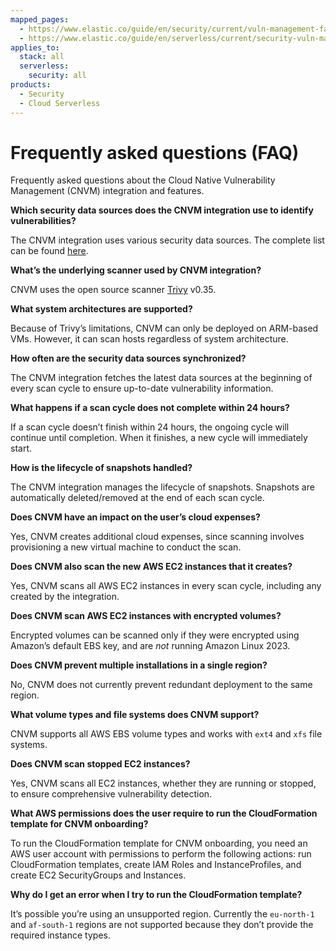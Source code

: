 ```yaml
---
mapped_pages:
  - https://www.elastic.co/guide/en/security/current/vuln-management-faq.html
  - https://www.elastic.co/guide/en/serverless/current/security-vuln-management-faq.html
applies_to:
  stack: all
  serverless:
    security: all
products:
  - Security
  - Cloud Serverless
---
```


# Frequently asked questions (FAQ)

Frequently asked questions about the Cloud Native Vulnerability Management (CNVM) integration and features.

**Which security data sources does the CNVM integration use to identify vulnerabilities?**

The CNVM integration uses various security data sources. The complete list can be found [here](https://github.com/aquasecurity/trivy/blob/v0.35.0/docs/docs/vulnerability/detection/data-source.md).

**What’s the underlying scanner used by CNVM integration?**

CNVM uses the open source scanner [Trivy](https://github.com/aquasecurity/trivy) v0.35.

**What system architectures are supported?**

Because of Trivy’s limitations, CNVM can only be deployed on ARM-based VMs. However, it can scan hosts regardless of system architecture.

**How often are the security data sources synchronized?**

The CNVM integration fetches the latest data sources at the beginning of every scan cycle to ensure up-to-date vulnerability information.

**What happens if a scan cycle does not complete within 24 hours?**

If a scan cycle doesn’t finish within 24 hours, the ongoing cycle will continue until completion. When it finishes, a new cycle will immediately start.

**How is the lifecycle of snapshots handled?**

The CNVM integration manages the lifecycle of snapshots. Snapshots are automatically deleted/removed at the end of each scan cycle.

**Does CNVM have an impact on the user’s cloud expenses?**

Yes, CNVM creates additional cloud expenses, since scanning involves provisioning a new virtual machine to conduct the scan.

**Does CNVM also scan the new AWS EC2 instances that it creates?**

Yes, CNVM scans all AWS EC2 instances in every scan cycle, including any created by the integration.

**Does CNVM scan AWS EC2 instances with encrypted volumes?**

Encrypted volumes can be scanned only if they were encrypted using Amazon’s default EBS key, and are *not* running Amazon Linux 2023.

**Does CNVM prevent multiple installations in a single region?**

No, CNVM does not currently prevent redundant deployment to the same region.

**What volume types and file systems does CNVM support?**

CNVM supports all AWS EBS volume types and works with `ext4` and `xfs` file systems.

**Does CNVM scan stopped EC2 instances?**

Yes, CNVM scans all EC2 instances, whether they are running or stopped, to ensure comprehensive vulnerability detection.

**What AWS permissions does the user require to run the CloudFormation template for CNVM onboarding?**

To run the CloudFormation template for CNVM onboarding, you need an AWS user account with permissions to perform the following actions: run CloudFormation templates, create IAM Roles and InstanceProfiles, and create EC2 SecurityGroups and Instances.

**Why do I get an error when I try to run the CloudFormation template?**

It’s possible you’re using an unsupported region. Currently the `eu-north-1` and `af-south-1` regions are not supported because they don’t provide the required instance types.

